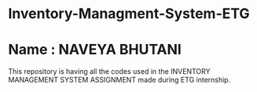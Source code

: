# Inventory-Managment-System-ETG
# Name : NAVEYA BHUTANI
This repository is having all the codes used in the INVENTORY MANAGEMENT SYSTEM ASSIGNMENT made during ETG internship.

